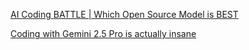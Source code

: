 <a href="https://www.youtube.com/watch?v=RRfbML4Lq40">AI Coding BATTLE | Which Open Source Model is BEST</a>

<a href="https://www.youtube.com/watch?v=RDOMKIw1aF4" target="_blank">Coding with Gemini 2.5 Pro is actually insane</a>
